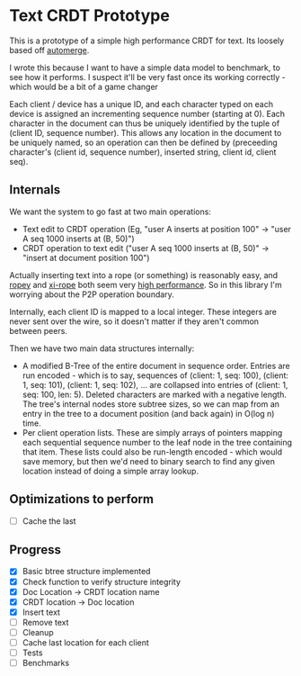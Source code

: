 # Text CRDT Prototype

This is a prototype of a simple high performance CRDT for text. Its loosely
based off [automerge](https://github.com/automerge/automerge).

I wrote this because I want to have a simple data model to benchmark, to see how
it performs. I suspect it'll be very fast once its working correctly - which
would be a bit of a game changer

Each client / device has a unique ID, and each character typed on each device is
assigned an incrementing sequence number (starting at 0). Each character in the
document can thus be uniquely identified by the tuple of (client ID, sequence
number). This allows any location in the document to be uniquely named, so an
operation can then be defined by (preceeding character's (client id, sequence
number), inserted string, client id, client seq).


## Internals

We want the system to go fast at two main operations:

- Text edit to CRDT operation (Eg, "user A inserts at position 100" -> "user A
  seq 1000 inserts at (B, 50)")
- CRDT operation to text edit ("user A
  seq 1000 inserts at (B, 50)" -> "insert at document position 100")

Actually inserting text into a rope (or something) is reasonably easy, and
[ropey](https://github.com/cessen/ropey/) and
[xi-rope](https://crates.io/crates/xi-rope) both seem very [high
performance](https://home.seph.codes/public/c3/ins_random/report/index.html). So
in this library I'm worrying about the P2P operation boundary.

Internally, each client ID is mapped to a local integer. These integers are
never sent over the wire, so it doesn't matter if they aren't common between
peers.

Then we have two main data structures internally:

- A modified B-Tree of the entire document in sequence order. Entries are run
  encoded - which is to say, sequences of (client: 1, seq: 100), (client: 1,
  seq: 101), (client: 1, seq: 102), ... are collapsed into entries of (client:
  1, seq: 100, len: 5). Deleted characters are marked with a negative length.
  The tree's internal nodes store subtree sizes, so we can map from an entry in
  the tree to a document position (and back again) in O(log n) time.
- Per client operation lists. These are simply arrays of pointers mapping each
  sequential sequence number to the leaf node in the tree containing that item.
  These lists could also be run-length encoded - which would save memory, but
  then we'd need to binary search to find any given location instead of doing a
  simple array lookup.


## Optimizations to perform

- [ ] Cache the last 


## Progress

- [x] Basic btree structure implemented
- [x] Check function to verify structure integrity
- [x] Doc Location -> CRDT location name
- [x] CRDT location -> Doc location
- [x] Insert text
- [ ] Remove text
- [ ] Cleanup
- [ ] Cache last location for each client
- [ ] Tests
- [ ] Benchmarks
